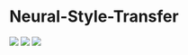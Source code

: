 # Neural-Style-Transfer

![](https://i.imgur.com/2g8K3R6.png)
![](https://i.imgur.com/QQB3c34.jpg)
![](https://i.imgur.com/C8jqqpe.jpg)